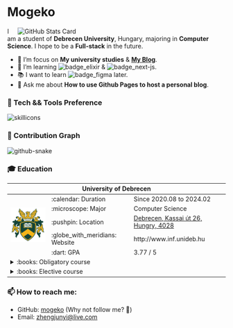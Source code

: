 # Mogeko

<!--
**Mogeko/Mogeko** is a ✨ _special_ ✨ repository because its `README.md` (this file) appears on your GitHub profile.

Here are some ideas to get you started:

- 🔭 I’m currently working on ...
- 🌱 I’m currently learning ...
- 👯 I’m looking to collaborate on ...
- 🤔 I’m looking for help with ...
- 💬 Ask me about ...
- 📫 How to reach me: ...
- 😄 Pronouns: ...
- ⚡ Fun fact: ...
-->



<!-- <a href="https://github.com/mogeko#gh-light-mode-only">
  <img align="right" width="460px" alt="GitHub Stats Card" src="https://github-readme-stats.vercel.app/api?username=mogeko&show_icons=true&include_all_commits=true&disable_animations=true#gh-light-mode-only">
</a>

<a href="https://github.com/mogeko#gh-dark-mode-only">
  <img align="right" width="460px" alt="GitHub Stats Card" src="https://github-readme-stats.vercel.app/api?username=mogeko&show_icons=true&hide_border=true&include_all_commits=true&disable_animations=true&theme=dracula#gh-dark-mode-only">
</a> -->

<a href="https://github.com/mogeko">
  <picture>
    <source media="(prefers-color-scheme: dark)" srcset="https://github-readme-stats.vercel.app/api?username=mogeko&show_icons=true&hide_border=true&include_all_commits=true&disable_animations=true&theme=one_dark_pro">
    <source media="(prefers-color-scheme: light)" srcset="https://github-readme-stats.vercel.app/api?username=mogeko&show_icons=true&include_all_commits=true&disable_animations=true">
    <img align="right" width="480px" alt="GitHub Stats Card" src="https://github-readme-stats.vercel.app/api?username=mogeko&show_icons=true&include_all_commits=true&disable_animations=true">
  </picture>
</a>


I am a student of **Debrecen University**, Hungary, majoring in **Computer Science**. I hope to be a **Full-stack** in the future.

- :telescope: I’m focus on **My university studies** & [**My Blog**][blog].
- :seedling: I’m learning ![badge_elixir] & ![badge_next-js].
- :books: I want to learn ![badge_figma] later.
- :speech_balloon: Ask me about **How to use Github Pages to host a personal blog**.

### :microscope: Tech && Tools Preference

![skillicons](https://skillicons.dev/icons?i=html,css,js,ts,react,nextjs,astro,gatsby,tailwind,sass,styledcomponents,graphql,jest,java,py,rust,php,c,cpp,elixir,latex,nodejs,vite,rollupjs,webpack,redis,postgres,git,vscode,visualstudio,eclipse,idea,vim,docker,bash,ps,ai,linux,bsd,github,gitlab,stackoverflow,azure,vercel,cloudflare#gh-dark-mode-only)

### :date: Contribution Graph

<picture>
  <source media="(prefers-color-scheme: dark)" srcset="https://mogeko.github.io/mogeko/github-contribution-grid-snake-dark.svg" />
  <source media="(prefers-color-scheme: light)" srcset="https://mogeko.github.io/mogeko/github-contribution-grid-snake.svg" />
  <img alt="github-snake" src="https://mogeko.github.io/mogeko/github-contribution-grid-snake.svg" />
</picture>

### :mortar_board: Education

<table style="width: 100%;">
  <thead>
    <tr>
      <th colspan="3">University of Debrecen</th>
    </tr>
  </thead>
  <tbody>
    <tr>
      <td rowspan="5"><img alt="University of Debrecen" src="./assets/unideb-logo.png"></td>
      <td>:calendar: Duration</td>
      <td>Since 2020.08 to 2024.02</td>
    </tr>
    <tr>
      <td>:microscope: Major</td>
      <td>Computer Science</td>
    </tr>
    <tr>
      <td>:pushpin: Location</td>
      <td><a href="https://goo.gl/maps/SWBjYd8a2Sb3iuk36">Debrecen, Kassai út 26, Hungry, 4028</a></td>
    </tr>
    <tr>
      <td>:globe_with_meridians: Website</td>
      <td>http://www.inf.unideb.hu</td>
    </tr>
    <tr>
      <td>:dart: GPA</td>
      <td>3.77 / 5</td>
    </tr>
    <tr>
      <td colspan="3">
        <details>
          <summary>:books: Obligatory course</summary>
          <ul>
            <li>:white_check_mark: Applied mathematics</li>
            <li>:white_check_mark: Applied statistics</li>
            <li>:white_check_mark: Calculus</li>
            <li>:white_check_mark: Computer aided mathematics and visualization</li>
            <li>:white_check_mark: Credit Completed in Other Institution</li>
            <li>:white_check_mark: Data structures and algorithms</li>
            <li>:white_check_mark: Database systems lab</li>
            <li>:white_check_mark: Database systems</li>
            <li>:white_check_mark: Discrete mathematics</li>
            <li>:white_check_mark: Foundations of artificial intelligence</li>
            <li>:white_check_mark: Foundations of computer security</li>
            <li>:white_check_mark: High-level programming languages 1 lab</li>
            <li>:white_check_mark: High-level programming languages 1</li>
            <li>:white_check_mark: High-level programming languages 2</li>
            <li>:white_check_mark: Introduction to computer science</li>
            <li>:white_check_mark: Introduction to programming</li>
            <li>:white_check_mark: Logic in computer science</li>
            <li>:white_check_mark: Network architectures and protocols</li>
            <li>:white_check_mark: Operating systems</li>
            <li>:white_check_mark: Software development methodologies</li>
            <li>:white_check_mark: Software engineering and technologies</li>
            <li>:white_check_mark: Thesis</li>
            <li>:white_check_mark: Web application development</li>
            <li>:white_check_mark: Web technologies</li>
          </ul>
        </details>
      </td>
    </tr>
    <tr>
      <td colspan="3">
        <details>
          <summary>:books: Elective course</summary>
          <ul>
            <li>:white_check_mark: 3D printing and modeling</li>
            <li>:white_check_mark: Basics of GIS</li>
            <li>:white_check_mark: Blockhain technology</li>
            <li>:white_check_mark: Cloud computing</li>
            <li>:white_check_mark: Computer Statistics</li>
            <li>:white_check_mark: High-level programming languages 3</li>
            <li>:white_check_mark: Image processing in practice</li>
            <li>:white_check_mark: Introduction to 3D game development</li>
            <li>:white_check_mark: Mobile application development</li>
            <li>:white_check_mark: NoSQL databases</li>
            <li>:white_check_mark: Scripting Languages</li>
            <li>:white_check_mark: Software testing</li>
          </ul>
        </details>
      </td>
    </tr>
  </tbody>
</table>

### :mailbox: How to reach me:

- GitHub: [mogeko][github] (Why not follow me? :eyes:)
- Email: [zhengjunyi@live.com][e-mail]


<!-- Links -->
[blog]: https://mogeko.github.io
[e-mail]: mailto:zhengjunyi@live.com
[github]: https://github.com/mogeko

<!-- Skills -->

[skills]: https://skillicons.dev/icons?i=html,css,js,ts,react,gatsby,nextjs,sass,tailwind,styledcomponents,graphql,jest,java,py,rust,php,c,cpp,elixir,latex,md,regex,nodejs,redis,postgres,git,eclipse,idea,visualstudio,vscode,vim,docker,bash,ps,ai,linux,bsd,github,gitlab,stackoverflow,azure,cloudflare

<!-- badge Links -->
[badge_angular]: https://img.shields.io/badge/-Angular-DD0031?style=flat&logo=angular&logoColor=ffffff
[badge_c]: https://img.shields.io/badge/-C-A8B9CC?style=flat&logo=c&logoColor=ffffff
[badge_c-sharp]: https://img.shields.io/badge/-C%23-239120?style=flat&logo=c-sharp&logoColor=ffffff
[badge_cpp]: https://img.shields.io/badge/-C++-00599C?style=flat&logo=c%2B%2B&logoColor=ffffff
[badge_css3]: https://img.shields.io/badge/-CSS3-1572B6?style=flat&logo=css3&logoColor=ffffff
[badge_dart]: https://img.shields.io/badge/-Dart-0175C2?style=flat&logo=dart&logoColor=ffffff
[badge_docker]: https://img.shields.io/badge/-Docker-2496ED?style=flat&logo=docker&logoColor=ffffff
[badge_electron]: https://img.shields.io/badge/-Electron-47848F?style=flat&logo=electron&logoColor=ffffff
[badge_elixir]: https://img.shields.io/badge/-Elixir-4B275F?style=flat&logo=elixir&logoColor=ffffff
[badge_erlang]: https://img.shields.io/badge/-Erlang-A90533?style=flat&logo=erlang&logoColor=ffffff
[badge_figma]: https://img.shields.io/badge/-Figma-f24e1e?style=flat&logo=figma&logoColor=ffffff
[badge_flutter]: https://img.shields.io/badge/-Flutter-02569B?style=flat&logo=flutter&logoColor=ffffff
[badge_freebsd]: https://img.shields.io/badge/-FreeBSD-AB2B28?style=flat&logo=freebsd&logoColor=ffffff
[badge_gatsby]: https://img.shields.io/badge/-Gatsby-663399?style=flat&logo=gatsby&logoColor=ffffff
[badge_git]: http://img.shields.io/badge/-Git-F05032?style=flat&logo=git&logoColor=ffffff
[badge_github]: http://img.shields.io/badge/-GitHub-181717?style=flat&logo=github&logoColor=ffffff
[badge_go]: https://img.shields.io/badge/-Go-00ADD8?style=flat&logo=go&logoColor=ffffff
[badge_graphql]: https://img.shields.io/badge/-GraphQl-E10098?style=flat&logo=graphql&logoColor=ffffff
[badge_haskell]: https://img.shields.io/badge/-Haskell-5D4F85?style=flat&logo=haskell&logoColor=ffffff
[badge_html5]: https://img.shields.io/badge/-HTML5-E34F26?style=flat&logo=html5&logoColor=ffffff
[badge_hugo]: https://img.shields.io/badge/-Hugo-FF4088?style=flat&logo=hugo&logoColor=ffffff
[badge_java]: https://img.shields.io/badge/-Java-007396?style=flat&logo=java&logoColor=ffffff
[badge_javascript]: https://img.shields.io/badge/-JavaScript-F7DF1E?style=flat&logo=javascript&logoColor=000000
[badge_kotlin]: https://img.shields.io/badge/-Kotlin-0095D5?style=flat&logo=kotlin&logoColor=ffffff
[badge_kubernetes]: https://img.shields.io/badge/-Kubernetes-326CE5?style=flat&logo=kubernetes&logoColor=ffffff
[badge_linux]: https://img.shields.io/badge/-Linux-FCC624?style=flat&logo=linux&logoColor=000000
[badge_lua]: https://img.shields.io/badge/-Lua-2C2D72?style=flat&logo=lua&logoColor=ffffff
[badge_mongodb]: https://img.shields.io/badge/-MongoDB-47A248?style=flat&logo=mongodb&logoColor=ffffff
[badge_mysql]: https://img.shields.io/badge/-MySQL-4479A1?style=flat&logo=mysql&logoColor=ffffff
[badge_next-js]: https://img.shields.io/badge/-Next.js-000000?style=flat&logo=Next.js&logoColor=ffffff
[badge_node-js]: https://img.shields.io/badge/-Node.js-339933?style=flat&logo=Node.js&logoColor=ffffff
[badge_openstack]: https://img.shields.io/badge/-OpenStack-ED1944?style=flat&logo=openstack&logoColor=ffffff
[badge_open-shift]: https://img.shields.io/badge/-Open%20Shift-EE0000?style=flat&logo=red-hat-open-shift&logoColor=ffffff
[badge_perl]: https://img.shields.io/badge/-Perl-39457E?style=flat&logo=perl&logoColor=ffffff
[badge_postgresql]: https://img.shields.io/badge/-PostgreSQL-336791?style=flat&logo=postgresql&logoColor=ffffff
[badge_python]: https://img.shields.io/badge/-Python-3776AB?style=flat&logo=python&logoColor=ffffff
[badge_qt]: https://img.shields.io/badge/-Qt-41CD52?style=flat&logo=qt&logoColor=ffffff
[badge_react]: https://img.shields.io/badge/-React-61DAFB?style=flat&logo=react&logoColor=000000
[badge_redis]: https://img.shields.io/badge/-Redis-DC382D?style=flat&logo=redis&logoColor=ffffff
[badge_ruby]: https://img.shields.io/badge/-Ruby-CC342D?style=flat&logo=ruby&logoColor=ffffff
[badge_rust]: https://img.shields.io/badge/-Rust-000000?style=flat&logo=rust&logoColor=ffffff
[badge_sass]: https://img.shields.io/badge/-Sass-CC6699?style=flat&logo=sass&logoColor=ffffff
[badge_scala]: https://img.shields.io/badge/-Scala-DC322F?style=flat&logo=scala&logoColor=ffffff
[badge_swift]: https://img.shields.io/badge/-Swift-FA7343?style=flat&logo=swift&logoColor=ffffff
[badge_typescript]: https://img.shields.io/badge/-TypeScript-3178C6?style=flat&logo=typescript&logoColor=ffffff
[badge_vs-code]: http://img.shields.io/badge/-VS%20Code-007ACC?style=flat&logo=visual%20studio%20code&logoColor=ffffff
[badge_vue-js]: https://img.shields.io/badge/-Vue.js-4FC08D?style=flat&logo=vue-js&logoColor=ffffff
